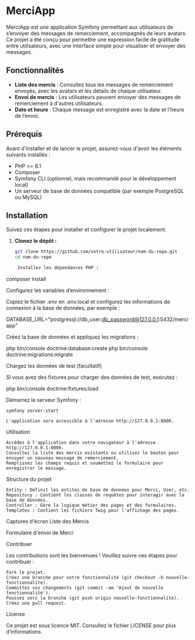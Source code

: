 # MerciApp

MerciApp est une application Symfony permettant aux utilisateurs de s’envoyer des messages de remerciement, accompagnés de leurs avatars. Ce projet a été conçu pour permettre une expression facile de gratitude entre utilisateurs, avec une interface simple pour visualiser et envoyer des messages.

## Fonctionnalités

- **Liste des mercis** : Consultez tous les messages de remerciement envoyés, avec les avatars et les détails de chaque utilisateur.
- **Envoi de mercis** : Les utilisateurs peuvent envoyer des messages de remerciement à d'autres utilisateurs.
- **Date et heure** : Chaque message est enregistré avec la date et l'heure de l’envoi.

## Prérequis

Avant d'installer et de lancer le projet, assurez-vous d'avoir les éléments suivants installés :

- PHP >= 8.1
- Composer
- Symfony CLI (optionnel, mais recommandé pour le développement local)
- Un serveur de base de données compatible (par exemple PostgreSQL ou MySQL)

## Installation

Suivez ces étapes pour installer et configurer le projet localement.

1. **Clonez le dépôt :**

   ```bash
   git clone https://github.com/votre-utilisateur/nom-du-repo.git
   cd nom-du-repo

    Installez les dépendances PHP :

composer install

Configurez les variables d’environnement :

Copiez le fichier .env en .env.local et configurez les informations de connexion à la base de données, par exemple :

DATABASE_URL="postgresql://db_user:db_password@127.0.0.1:5432/merciapp"

Créez la base de données et appliquez les migrations :

php bin/console doctrine:database:create
php bin/console doctrine:migrations:migrate

Chargez les données de test (facultatif)

Si vous avez des fixtures pour charger des données de test, exécutez :

php bin/console doctrine:fixtures:load

Démarrez le serveur Symfony :

    symfony server:start

    L'application sera accessible à l'adresse http://127.0.0.1:8000.

Utilisation

    Accédez à l'application dans votre navigateur à l'adresse http://127.0.0.1:8000.
    Consultez la liste des mercis existants ou utilisez le bouton pour envoyer un nouveau message de remerciement.
    Remplissez les champs requis et soumettez le formulaire pour enregistrer le message.

Structure du projet

    Entity : Définit les entités de base de données pour Merci, User, etc.
    Repository : Contient les classes de requêtes pour interagir avec la base de données.
    Controller : Gère la logique métier des pages et des formulaires.
    Templates : Contient les fichiers Twig pour l'affichage des pages.

Captures d'écran
Liste des Mercis

Formulaire d'envoi de Merci

Contribuer

Les contributions sont les bienvenues ! Veuillez suivre ces étapes pour contribuer :

    Fork le projet.
    Créez une branche pour votre fonctionnalité (git checkout -b nouvelle-fonctionnalite).
    Committez vos changements (git commit -am 'Ajout de nouvelle fonctionnalité').
    Poussez vers la branche (git push origin nouvelle-fonctionnalite).
    Créez une pull request.

License

Ce projet est sous licence MIT. Consultez le fichier LICENSE pour plus d’informations.
